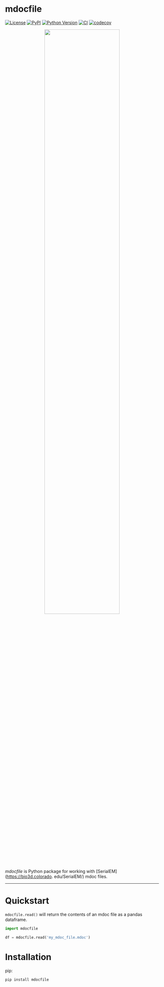 # mdocfile

[![License](https://img.shields.io/pypi/l/mdocfile.svg?color=green)](https://github.com/alisterburt/mdocfile/raw/main/LICENSE)
[![PyPI](https://img.shields.io/pypi/v/mdocfile.svg?color=green)](https://pypi.org/project/mdocfile)
[![Python Version](https://img.shields.io/pypi/pyversions/mdocfile.svg?color=green)](https://python.org)
[![CI](https://github.com/alisterburt/mdocfile/actions/workflows/ci.yml/badge.svg)](https://github.com/alisterburt/mdocfile/actions/workflows/ci.yml)
[![codecov](https://codecov.io/gh/alisterburt/mdocfile/branch/main/graph/badge.svg)](https://codecov.io/gh/alisterburt/mdocfile)

<p align="center" width="100%">
    <img width="70%" src="https://user-images.githubusercontent.
com/7307488/205445941-8db4ad0e-648a-446e-812d-bd1b81ec19b8.png"> 
</p>

*mdocfile* is Python package for working with [SerialEM](https://bio3d.colorado.
edu/SerialEM/) mdoc files.

---

# Quickstart

`mdocfile.read()` will return the contents of an mdoc file as a pandas 
dataframe.

```python
import mdocfile

df = mdocfile.read('my_mdoc_file.mdoc')
```

# Installation

pip:

```shell
pip install mdocfile
```
